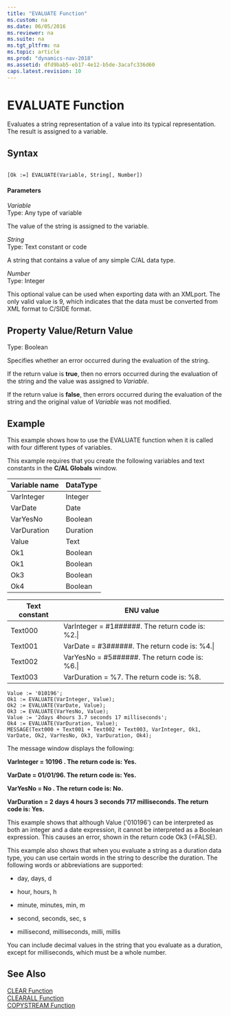 ```yaml
---
title: "EVALUATE Function"
ms.custom: na
ms.date: 06/05/2016
ms.reviewer: na
ms.suite: na
ms.tgt_pltfrm: na
ms.topic: article
ms.prod: "dynamics-nav-2018"
ms.assetid: dfd9bab5-eb17-4e12-b5de-3acafc336d60
caps.latest.revision: 10
---
```

# EVALUATE Function
Evaluates a string representation of a value into its typical representation. The result is assigned to a variable.  
  
## Syntax  
  
```  
  
[Ok :=] EVALUATE(Variable, String[, Number])  
```  
  
#### Parameters  
 *Variable*  
 Type: Any type of variable  
  
 The value of the string is assigned to the variable.  
  
 *String*  
 Type: Text constant or code  
  
 A string that contains a value of any simple C/AL data type.  
  
 *Number*  
 Type: Integer  
  
 This optional value can be used when exporting data with an XMLport. The only valid value is 9, which indicates that the data must be converted from XML format to C/SIDE format.  
  
## Property Value/Return Value  
 Type: Boolean  
  
 Specifies whether an error occurred during the evaluation of the string.  
  
 If the return value is **true**, then no errors occurred during the evaluation of the string and the value was assigned to *Variable*.  
  
 If the return value is **false**, then errors occurred during the evaluation of the string and the original value of *Variable* was not modified.  
  
## Example  
 This example shows how to use the EVALUATE function when it is called with four different types of variables.  
  
 This example requires that you create the following variables and text constants in the **C/AL Globals** window.  
  
|Variable name|DataType|  
|-------------------|--------------|  
|VarInteger|Integer|  
|VarDate|Date|  
|VarYesNo|Boolean|  
|VarDuration|Duration|  
|Value|Text|  
|Ok1|Boolean|  
|Ok1|Boolean|  
|Ok3|Boolean|  
|Ok4|Boolean|  
  
|Text constant|ENU value|  
|-------------------|---------------|  
|Text000|VarInteger = \#1\#\#\#\#\#\#. The return code is: %2.\\|  
|Text001|VarDate = \#3\#\#\#\#\#\#. The return code is: %4.\\|  
|Text002|VarYesNo = \#5\#\#\#\#\#\#. The return code is: %6.\\|  
|Text003|VarDuration = %7. The return code is: %8.|  
  
```  
Value := '010196';  
Ok1 := EVALUATE(VarInteger, Value);  
Ok2 := EVALUATE(VarDate, Value);  
Ok3 := EVALUATE(VarYesNo, Value);  
Value := '2days 4hours 3.7 seconds 17 milliseconds';  
Ok4 := EVALUATE(VarDuration, Value);  
MESSAGE(Text000 + Text001 + Text002 + Text003, VarInteger, Ok1, VarDate, Ok2, VarYesNo, Ok3, VarDuration, Ok4);  
```  
  
 The message window displays the following:  
  
 **VarInteger = 10196   . The return code is: Yes.**  
  
 **VarDate = 01/01/96. The return code is: Yes.**  
  
 **VarYesNo = No      . The return code is: No.**  
  
 **VarDuration = 2 days 4 hours 3 seconds 717 milliseconds. The return code is: Yes.**  
  
 This example shows that although Value \('010196'\) can be interpreted as both an integer and a date expression, it cannot be interpreted as a Boolean expression. This causes an error, shown in the return code Ok3 \(=FALSE\).  
  
 This example also shows that when you evaluate a string as a duration data type, you can use certain words in the string to describe the duration. The following words or abbreviations are supported:  
  
- day, days, d  
  
- hour, hours, h  
  
- minute, minutes, min, m  
  
- second, seconds, sec, s  
  
- millisecond, milliseconds, milli, millis  
  
 You can include decimal values in the string that you evaluate as a duration, except for milliseconds, which must be a whole number.  

  
## See Also  
 [CLEAR Function](CLEAR-Function.md)   
 [CLEARALL Function](CLEARALL-Function.md)   
 [COPYSTREAM Function](COPYSTREAM-Function.md)